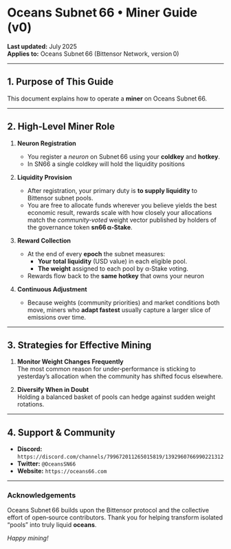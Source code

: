 # Oceans Subnet 66 • Miner Guide (v0)

**Last updated:** July 2025  
**Applies to:** Oceans Subnet 66 (Bittensor Network, version 0)

---

## 1. Purpose of This Guide
This document explains how to operate a **miner** on Oceans Subnet 66.

---

## 2. High‑Level Miner Role
1. **Neuron Registration**  
   * You register a *neuron* on Subnet 66 using your **coldkey** and **hotkey**.  
   * In SN66 a single coldkey will hold the liquidity positions

2. **Liquidity Provision**  
   * After registration, your primary duty is **to supply liquidity** to Bittensor subnet pools.  
   * You are free to allocate funds wherever you believe yields the best economic result, rewards scale with how closely your allocations match the *community‑voted* weight vector published by holders of the governance token **sn66 α‑Stake**.

3. **Reward Collection**  
   * At the end of every **epoch** the subnet measures:
     * **Your total liquidity** (USD value) in each eligible pool.  
     * **The weight** assigned to each pool by α‑Stake voting.  
   * Rewards flow back to the **same hotkey** that owns your neuron

4. **Continuous Adjustment**  
   * Because weights (community priorities) and market conditions both move, miners who **adapt fastest** usually capture a larger slice of emissions over time.  

---

## 3. Strategies for Effective Mining
1. **Monitor Weight Changes Frequently**  
   The most common reason for under‑performance is sticking to yesterday’s allocation when the community has shifted focus elsewhere.

2. **Diversify When in Doubt**  
   Holding a balanced basket of pools can hedge against sudden weight rotations.


---

## 4. Support & Community
* **Discord:** `https://discord.com/channels/799672011265015819/1392960766990221312`  
* **Twitter:** `@OceansSN66`  
* **Website:** `https://oceans66.com`

---

### Acknowledgements
Oceans Subnet 66 builds upon the Bittensor protocol and the collective effort of open‑source contributors. Thank you for helping transform isolated “pools” into truly liquid **oceans**.

*Happy mining!*
